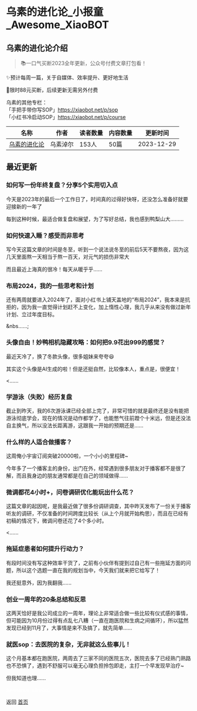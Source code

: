 # 乌素的进化论_小报童_Awesome_XiaoBOT

## 乌素的进化论介绍
> 📚一口气买断2023全年更新，公众号付费文章打包看！    
    
✨预计每周一篇，关于自媒体、效率提升、更好地生活    
    
📣限时88元买断，后续更新无需另外付费    
    
乌素的其他专栏：    
「手把手带你写SOP」https://xiaobot.net/p/sop    
「小红书冷启动SOP」https://xiaobot.net/p/course  
  


|名称|作者|读者数量|内容数量|更新时间|
|---|---|---|---|---|
|[乌素的进化论](https://xiaobot.net/p/wusu2023?refer=9c3f1c95-a052-465a-9902-f6d75080262a)|乌素淖尔|153人|50篇|2023-12-29|

## 最近更新
### 如何写一份年终复盘？分享5个实用切入点

今天是2023年的最后一个工作日了，时间真的过得好快呀，还没怎么准备好就要迎接新的一年了



每到这种时候，最适合做复盘和展望，为了写好总结，我也感到鸭梨山大…......

### 如何快速入睡？感受而非思考

写今天这篇文章的时间是冬至，听到一个说法说冬至的前后5天不要熬夜，因为这几天里面熬一天相当于熬一百天，对元气的损伤非常大



而且最近上海真的很冷！每天从暖乎乎......

### 布局2024，我的一些思考和计划

还有两周就要进入2024年了，面对小红书上铺天盖地的“布局2024”，我本来是抗拒的，因为我一直觉得计划赶不上变化，加上惰性心理，我几乎从来没有做过新年计划、立过年度目标。

&nbs......;

### 头像自由！妙鸭相机隐藏攻略：如何把9.9花出999的感觉？

最近天冷了，换了冬款头像，很多姐妹来夸夸😆



其实这个头像是AI生成的啦！但是还挺自然，比较像本人，重点是，很便宜！



<......

### 学游泳（失败）经历复盘

截止到昨天，我的6次游泳课已经全部上完了，非常可惜的就是最终还是没有能把游泳彻底学会，现在的情况是动作都学了，也能憋气往前蹬个十米远，但是还没法自主换气，所以没法长距离游，这跟我一开始的预期还是......

### 什么样的人适合做播客？

这周俺小宇宙订阅突破20000啦，一个小小的里程碑~

今年多了一个播客主的身份，出门在外，经常遇到很多朋友对于播客都不是很了解，而且我身边的朋友通常都是在自己的领域做得......

### 微调都花4小时+，问卷调研优化能玩出什么花？

这篇文章的起因呢，是我最近做了很多份调研调查，其中昨天发布了一份关于播客听友的调研，不仅准备的时间跨度比较长（从上个月就开始构思），而且在已经有初稿的情况下，微调问卷还花了4个多小时。

<......

### 拖延症患者如何提升行动力？

有段时间没有写这种效率干货了，之前有小伙伴有提到过自己有一些拖延方面的问题，所以这个选题一直在我的规划当中，今天我们就来把它给写了！



我还挺意外，因为我翻我......

### 创业一周年的20条总结和反思

这两天恰好是我公司成立的一周年，理论上非常适合做一些比较有仪式感的事情，但可能因为10月份过得有点乱七八糟（一直在跑医院和生病之间循环），所以猛然发现已经到11月了，大事情是来不及搞了，就先简单......

### 就医sop：去医院的复杂，无非就这么些事儿！

这个月基本都在跑医院，两周去了三家不同的医院五次，医院去多了已经熟门熟路也不恐惧了，遇到不舒服可以毫无心理负担拎包即走，主打一个早发现早治疗~



但我知道也理......


<a href="https://github.com/Reno9527/awesome-xiaobot" style="color: white; text-decoration: none;">awesome-xiaobot</a>

返回 [首页](../README.md)
